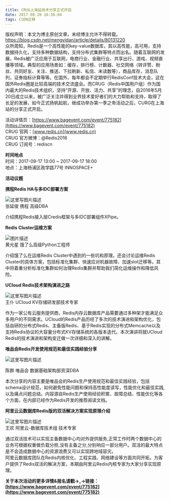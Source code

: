 ```yaml
---
title: CRUG上海站技术分享正式开启
date: 2017-08-28 16:56:04
tags: CSDN迁移
---
```

 版权声明：本文为博主原创文章，未经博主允许不得转载。 https://blog.csdn.net/mengyidan/article/details/80131220   
  众所周知，Redis是一个高性能的key-value数据库，其以高性能，高可用，支持数据持久化，支持多种数据结构，支持分布式集群等特点而出名。随着互联网的发展，Redis被广泛应用于互联网，电商行业、金融行业、共享出行、游戏、视频直播等领域。典型的应用场景如：缓存，排行榜、计数器、社交网络（转评赞、粉丝、共同好友、关注、推送、下拉刷新、私信、未读数等），商品库存，消息队列，证券指标计算等等。在国外，每年都会不定期举行RedisConf技术大会，这在国外Redis圈是比较高端的技术交流盛会。而CRUG（Redis中国用户组）作为国内最大的Redis技术组织，坚持“开源、开放、活力、共享”的理念，自2016年5月20日成立以来，被广泛关注并得到业界技术爱好者们的大力帮助和支持，取得了长足的发展，如今正式扬帆起航，继成功举办第一季之帝活动之后，CURG在上海站的分享正式开启。

活动详情页：[https://www.bagevent.com/event/775182](https://www.bagevent.com/event/775182)   
 CRUG 官网：[www.redis.cn](www.redis.cn)   
 CRUG 官方微博：@Redis2016   
 CRUG 订阅号：rediscn

**时间地点**   
 时间：2017-09-17 13:00 ~ 2017-09-17 18:00   
 地点：上海杨浦区政学路77号 INNOSPACE+

**活动议题**

**携程Redis HA与多IDC部署方案**   


![这里写图片描述](https://img-blog.csdn.net/20170828163830800?)  
张延俊 携程 高级DBA

介绍携程Redis接入层Credis框架与多IDC部署组件XPipe。

**Redis Cluster运维方案**   


![图片描述](https://img-blog.csdn.net/20170717151359616?)  
黄光星 饿了么高级Python工程师

介绍饿了么在运维Redis Cluster中遇到的一些坑和原理。还会讨论运维Redis Cluster的具体方案，包括标准化集群、快速应对机器故障、加速slot迁移等。其中将着重分析标准化集群如何治理Redis集群并帮助我们简化运维操作和降低风险。

**UCloud Redis技术架构演进之路**   


![这里写图片描述](https://img-blog.csdn.net/20170828164405349?)  
王仆 UCloud KV存储研发部技术专家

作为一家公有云服务提供商，Redis内存云数据库产品需要通过多种架才能满足众多用户的不同需求。UCloud的Redis产品历经了多次的技术演进和架构优化，包括自研的分布式Redis、主备版Redis、基于Redis实现的分布式Memcache以及支持Redis协议的大容量分布式KV存储系统的各版本迭代。本次演讲将就UCloud Redis的技术演进和架构变迁做一次详细和深入的讲解。

**唯品会Redis开发使用规范和最佳实践经验分享**   


   
![这里写图片描述](https://img-blog.csdn.net/20170828165503270?)  
  
陈群 唯品会 数据基础架构部资深DBA

本次分享的内容主要是唯品会的Redis生产使用规范和最佳实践经验，包括schema设计规范，如何避免性能问题和保持高性能度读写，性能优化和最佳实践,以及痛点问题总结。内容源自Redis生产使用经验积累、故障总结、性能优化等各个方面，在内部已经作为Redis开发的推荐阅读文档。

**阿里云云数据库Redis版的双活解决方案实现原理介绍**



![这里写图片描述](https://img-blog.csdn.net/20170828165704098?)  
王欢 阿里云-数据库技术组 技术专家

通过双活技术可以实现主备数据中心均对外提供服务,正常工作时两个数据中心的业务可根据权重做负载分担,没有主备之分,分别响应一部分用户。双活的最大特点是不会造成数据中心的资源浪费又可以实现跨地域容灾。   
 阿里云数据库团队在Redis内核优化、工程实践、网络建设等方面共同开拓，为客户提供了Redis双活的解决方案，本期由阿里云Redis内核专家为大家分享实现原理。

**关于本次活动的更多详情&报名请戳→_→链接：[https://www.bagevent.com/event/775182](https://www.bagevent.com/event/775182)**

   
  